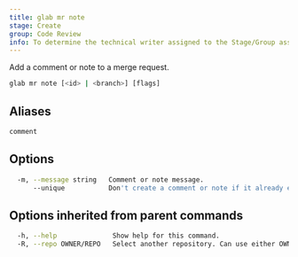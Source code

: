 ```yaml
---
title: glab mr note
stage: Create
group: Code Review
info: To determine the technical writer assigned to the Stage/Group associated with this page, see https://about.gitlab.com/handbook/product/ux/technical-writing/#assignments
---
```


<!--
This documentation is auto generated by a script.
Please do not edit this file directly. Run `make gen-docs` instead.
-->

Add a comment or note to a merge request.

```bash title="terminal"
glab mr note [<id> | <branch>] [flags]
```

## Aliases

```bash title="terminal"
comment
```

## Options

```bash title="terminal"
  -m, --message string   Comment or note message.
      --unique           Don't create a comment or note if it already exists.
```

## Options inherited from parent commands

```bash title="terminal"
  -h, --help              Show help for this command.
  -R, --repo OWNER/REPO   Select another repository. Can use either OWNER/REPO or `GROUP/NAMESPACE/REPO` format. Also accepts full URL or Git URL.
```

